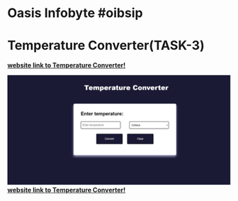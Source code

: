 # Oasis Infobyte #oibsip

#  **Temperature Converter(TASK-3)** 
**[website link to Temperature Converter!](https://temperaturecoverter.netlify.app)**

![App Screenshot](./images/temp.png)
**[website link to Temperature Converter!](https://temperaturecoverter.netlify.app)**

